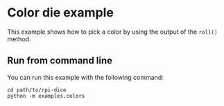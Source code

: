# Color die example

This example shows how to pick a color by using the output of the `roll()` method.

## Run from command line

You can run this example with the following command:

```
cd path/to/rpi-dice
python -m examples.colors
```
